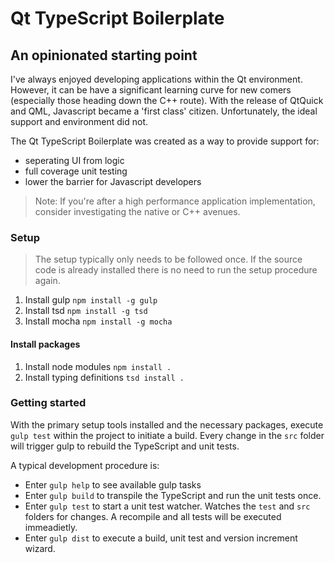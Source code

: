 # Qt TypeScript Boilerplate 
## An opinionated starting point

I've always enjoyed developing applications within the Qt environment. However, it can be have a significant learning curve for new comers
(especially those heading down the C++ route). With the release of QtQuick and QML, Javascript became a 'first class' citizen. Unfortunately,
the ideal support and environment did not.

The Qt TypeScript Boilerplate was created as a way to provide support for:
  - seperating UI from logic
  - full coverage unit testing
  - lower the barrier for Javascript developers

> Note: If you're after a high performance application implementation, consider investigating the native or C++ avenues. 

### Setup
> The setup typically only needs to be followed once. If the source code is already installed there is no need to run
> the setup procedure again.

  1. Install gulp `npm install -g gulp`
  2. Install tsd `npm install -g tsd`
  3. Install mocha `npm install -g mocha`
  
#### Install packages
  
  1. Install node modules `npm install .`
  2. Install typing definitions `tsd install .`
  
### Getting started

With the primary setup tools installed and the necessary packages, execute `gulp test` within the project to initiate a build.
Every change in the `src` folder will trigger gulp to rebuild the TypeScript and unit tests.

A typical development procedure is:
  * Enter `gulp help` to see available gulp tasks
  * Enter `gulp build` to transpile the TypeScript and run the unit tests once.
  * Enter `gulp test` to start a unit test watcher. Watches the `test` and `src` folders for changes. A recompile and all tests will be executed immeadietly.
  * Enter `gulp dist` to execute a build, unit test and version increment wizard.